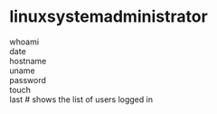 # linuxsystemadministrator
whoami  
date  
hostname  
uname  
password  
touch  
last # shows the list of users logged in  
